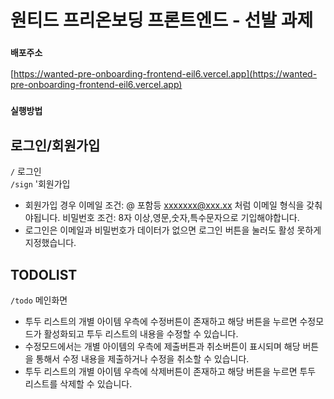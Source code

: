 # 원티드 프리온보딩 프론트엔드 - 선발 과제

### `배포주소`

[https://wanted-pre-onboarding-frontend-eil6.vercel.app](https://wanted-pre-onboarding-frontend-eil6.vercel.app)

### `실행방법`

## 로그인/회원가입

`/` 로그인  
`/sign` '회원가입

- 회원가입 경우 이메일 조건: @ 포함등 xxxxxxx@xxx.xx 처럼 이메일 형식을 갖춰야됩니다.
  비밀번호 조건: 8자 이상,영문,숫자,특수문자으로 기입해야합니다.
- 로그인은 이메일과 비밀번호가 데이터가 없으면 로그인 버튼을 눌러도 활성 못하게 지정했습니다.

## TODOLIST

`/todo` 메인화면

- 투두 리스트의 개별 아이템 우측에 수정버튼이 존재하고 해당 버튼을 누르면 수정모드가 활성화되고 투두 리스트의 내용을 수정할 수 있습니다.
- 수정모드에서는 개별 아이템의 우측에 제출버튼과 취소버튼이 표시되며 해당 버튼을 통해서 수정 내용을 제출하거나 수정을 취소할 수 있습니다.
- 투두 리스트의 개별 아이템 우측에 삭제버튼이 존재하고 해당 버튼을 누르면 투두 리스트를 삭제할 수 있습니다.
